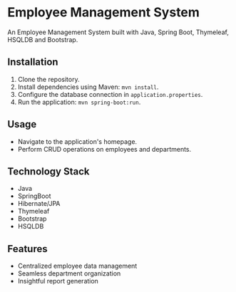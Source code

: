 # Employee Management System

An Employee Management System built with Java, Spring Boot, Thymeleaf, HSQLDB and Bootstrap.

## Installation

1. Clone the repository.
2. Install dependencies using Maven: `mvn install`.
3. Configure the database connection in `application.properties`.
4. Run the application: `mvn spring-boot:run`.

## Usage

- Navigate to the application's homepage.
- Perform CRUD operations on employees and departments.

## Technology Stack
- Java
- SpringBoot
- Hibernate/JPA
- Thymeleaf
- Bootstrap
- HSQLDB

## Features

- Centralized employee data management
- Seamless department organization
- Insightful report generation
